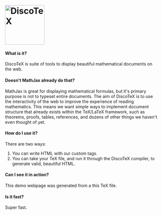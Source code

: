 # [<img src="https://disco-tex.github.io/discotex/logo.png" width="130" alt="DiscoTeX">](https://disco-tex.github.io/discotex/)

#### What is it?
DiscoTeX is suite of tools to display beautiful mathematical documents on the web.
#### Doesn't MathJax already do that?
MathJax is great for displaying mathematical formulas, but it's primary purpose is not to typeset entire documents. The aim of DiscoTeX is to use the interactivity of the web to improve the experience of reading mathematics. This means we want simple ways to implement document structure that already exists within the TeX/LaTeX framework, such as theorems, proofs, tables, references, and dozens of other things we haven't even thought of yet.
#### How do I use it?
There are two ways:
1. You can write HTML with our custom tags.
2. You can take your TeX file, and run it through the DiscoTeX compiler, to generate valid, beautiful HTML.
#### Can I see it in action?
This demo webpage was generated from a this TeX file.
#### Is it fast?
Super fast.

